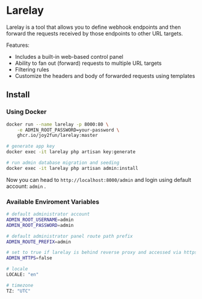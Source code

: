 
# Larelay

Larelay is a tool that allows you to define webhook endpoints and then forward the requests received by those endpoints to other URL targets.

Features:
  - Includes a built-in web-based control panel
  - Ability to fan out (forward) requests to multiple URL targets
  - Filtering rules
  - Customize the headers and body of forwarded requests using templates

## Install

### Using Docker

```sh
docker run --name larelay -p 8000:80 \
    -e ADMIN_ROOT_PASSWORD=your-password \
    ghcr.io/joy2fun/larelay:master

# generate app key
docker exec -it larelay php artisan key:generate

# run admin database migration and seeding
docker exec -it larelay php artisan admin:install
```

Now you can head to `http://localhost:8000/admin` and login using default account: `admin` .

### Available Enviroment Variables

```sh
# default administrator account
ADMIN_ROOT_USERNAME=admin
ADMIN_ROOT_PASSWORD=admin

# default administrator panel route path prefix
ADMIN_ROUTE_PREFIX=admin

# set to true if larelay is behind reverse proxy and accessed via https
ADMIN_HTTPS=false

# locale
LOCALE: "en"

# timezone
TZ: "UTC"
```
